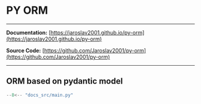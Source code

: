 # PY ORM

---
**Documentation:** [https://jaroslav2001.github.io/py-orm](https://jaroslav2001.github.io/py-orm)

**Source Code:** [https://github.com/Jaroslav2001/py-orm](https://github.com/Jaroslav2001/py-orm)

---

## ORM based on pydantic model

```python title="example code" linenums="1"
--8<-- "docs_src/main.py"
```
